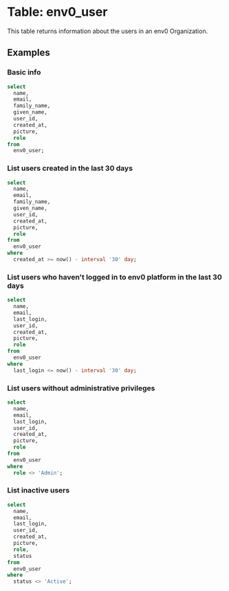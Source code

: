 # Table: env0_user

This table returns information about the users in an env0 Organization.

## Examples

### Basic info

```sql
select
  name,
  email,
  family_name,
  given_name,
  user_id,
  created_at,
  picture,
  role
from
  env0_user;
```

### List users created in the last 30 days

```sql
select
  name,
  email,
  family_name,
  given_name,
  user_id,
  created_at,
  picture,
  role
from
  env0_user
where
  created_at >= now() - interval '30' day;
```

### List users who haven't logged in to env0 platform in the last 30 days

```sql
select
  name,
  email,
  last_login,
  user_id,
  created_at,
  picture,
  role
from
  env0_user
where
  last_login <= now() - interval '30' day;
```

### List users without administrative privileges

```sql
select
  name,
  email,
  last_login,
  user_id,
  created_at,
  picture,
  role
from
  env0_user
where
  role <> 'Admin';
```

### List inactive users

```sql
select
  name,
  email,
  last_login,
  user_id,
  created_at,
  picture,
  role,
  status
from
  env0_user
where
  status <> 'Active';
```
